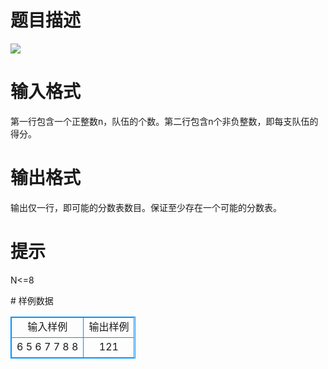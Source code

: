 # 

 
 # 题目描述 
<p>
<img border="0" src="/source/joyoi/tyvj-2232/img/aHR0cDovL3d3dy5qb3lvaS5jbi9wcm9ibGVtL3R5dmotMjIzMi9wcm9ibGVtc19pbWFnZXMvMjU5Ny8xMzA2LmpwZw==.jpg"><br></p> 

 
 # 输入格式 
<p>
第一行包含一个正整数n，队伍的个数。第二行包含n个非负整数，即每支队伍的得分。<br></p> 

 
 # 输出格式 
<p>
输出仅一行，即可能的分数表数目。保证至少存在一个可能的分数表。<br></p> 

 
 # 提示 
<p>
N<=8</p> 
# 样例数据
<style>
        table,table tr th, table tr td { border:1px solid #0094ff; }
        table { width: 200px; min-height: 25px; line-height: 25px; text-align: center; border-collapse: collapse;}   
    </style>
<table>
	<tr>
		<td>输入样例</td>
		<td>输出样例</td>
	</tr>
<tr><td>6
5 6 7 7 8 8
</td><td>121</td></tr></table>
